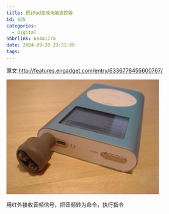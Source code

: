 ```yaml
---
title: 把iPod变成电脑遥控器
id: 825
categories:
  - Digital
abbrlink: 6a4a177a
date: 2004-09-20 23:21:00
tags:
---
```

原文:http://features.engadget.com/entry/6336778455600767/

![](/images/2004/09/20_12741.jpg)

用红外接收音频信号，把音频转为命令，执行指令